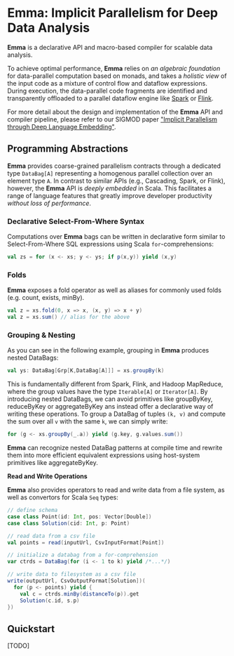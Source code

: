 # Emma: Implicit Parallelism for Deep Data Analysis 

**Emma** is a declarative API and macro-based compiler for scalable data analysis. 

To achieve optimal performance, **Emma** relies on *an algebraic foundation* for data-parallel computation based on monads, and takes a *holistic view* of the input code as a mixture of control flow and dataflow expressions. During execution, the data-parallel code fragments are identified and transparently offloaded to a parallel dataflow engine like [Spark](https://spark.apache.org/) or [Flink](https://flink.apache.org).

For more detail about the design and implementation of the **Emma** API and compiler pipeline, please refer to our SIGMOD paper ["Implicit Parallelism through Deep Language Embedding"](). 

## Programming Abstractions

**Emma** provides coarse-grained parallelism contracts through a dedicated type `DataBag[A]` representing a homogenous parallel collection over an element type `A`. In contrast to similar APIs (e.g., Cascading, Spark, or Flink), however, the **Emma** API is *deeply embedded* in Scala. This facilitates a range of language features that greatly improve developer productivity *without loss of performance*.

### Declarative Select-From-Where Syntax

Computations over **Emma** bags can be written in declarative form similar to Select-From-Where SQL expressions using Scala `for`-comprehensions:

```scala
val zs = for (x <- xs; y <- ys; if p(x,y)) yield (x,y)
```

### Folds

**Emma** exposes a fold operator as well as aliases for commonly used folds (e.g. count, exists, minBy).

```scala
val z = xs.fold(0, x => x, (x, y) => x + y)
val z = xs.sum() // alias for the above
```

### Grouping & Nesting

As you can see in the following example, grouping in **Emma** produces nested DataBags:

```scala
val ys: DataBag[Grp[K,DataBag[A]]] = xs.groupBy(k)
```

This is fundamentally different from Spark, Flink, and Hadoop MapReduce, where the group values have the type `Iterable[A]` or `Iterator[A]`. By introducing nested DataBags, we can avoid primitives like groupByKey, reduceByKey or aggregateByKey ans instead offer a declarative way of writing these operations.
To group a DataBag of tuples `(k, v)` and compute the sum over all `v` with the same `k`, we can simply write:

```scala
for (g <- xs.groupBy(_.a)) yield (g.key, g.values.sum())
```

**Emma** can recognize nested DataBag patterns at compile time and rewrite them into more efficient equivalent expressions using host-system primitives like aggregateByKey.

**Read and Write Operations**

**Emma** also provides operators to read and write data from a file system, as well as convertors for Scala `Seq` types:

```scala
// define schema
case class Point(id: Int, pos: Vector[Double])
case class Solution(cid: Int, p: Point)

// read data from a csv file
val points = read(inputUrl, CsvInputFormat[Point])

// initialize a databag from a for-comprehension
var ctrds = DataBag(for (i <- 1 to k) yield /*...*/)

// write data to filesystem as a csv file
write(outputUrl, CsvOutputFormat[Solution])(
  for (p <- points) yield {
    val c = ctrds.minBy(distanceTo(p)).get
    Solution(c.id, s.p)
})
```

## Quickstart

[TODO]
